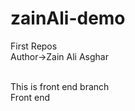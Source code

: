 # zainAli-demo
First Repos<br>
Author->Zain Ali Asghar

<br>
This is front end branch
<br>
Front end

